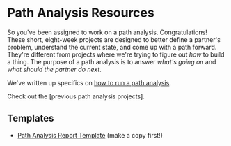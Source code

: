 # Path Analysis Resources

So you've been assigned to work on a path analysis. Congratulations! These short, eight-week projects are designed to better define a partner's problem, understand the current state, and come up with a path forward. They're different from projects where we're trying to figure out _how_ to build a thing. The purpose of a path analysis is to answer _what's going on_ and _what should the partner do next_.

We've written up specifics on [how to run a path analysis](https://github.com/18F/path-analysis/blob/master/approach.md).

Check out the [previous path analysis projects].

## Templates
- [Path Analysis Report Template](https://docs.google.com/document/d/1DBgwnnHuvR2fAojOwjP8gZ3_jA9pEAGRRKOnmH69d0s/edit?pli=1#heading=h.b6vwy1wu1e2v) (make a copy first!)
